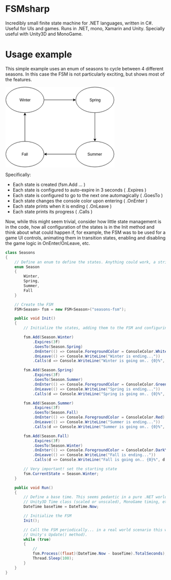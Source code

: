 # FSMsharp
Incredibly small finite state machine for .NET languages, written in C#. Useful for UIs and games. Runs in .NET, mono, Xamarin and Unity. 
Specially useful with Unity3D and MonoGame.
 

# Usage example

This simple example uses an enum of seasons to cycle between 4 different seasons. In this case the FSM is not particularly exciting, but shows most of the features.

<svg xmlns="http://www.w3.org/2000/svg" xmlns:xlink="http://www.w3.org/1999/xlink" width="343px" height="253px" version="1.1" content="%3CmxGraphModel%20dx%3D%22794%22%20dy%3D%22752%22%20grid%3D%221%22%20gridSize%3D%2210%22%20guides%3D%221%22%20tooltips%3D%221%22%20connect%3D%221%22%20arrows%3D%221%22%20fold%3D%221%22%20page%3D%221%22%20pageScale%3D%221%22%20pageWidth%3D%22826%22%20pageHeight%3D%221169%22%20background%3D%22%23ffffff%22%20math%3D%220%22%3E%3Croot%3E%3CmxCell%20id%3D%220%22%2F%3E%3CmxCell%20id%3D%221%22%20parent%3D%220%22%2F%3E%3CmxCell%20id%3D%222%22%20value%3D%22%22%20style%3D%22edgeStyle%3DorthogonalEdgeStyle%3Brounded%3D0%3Bhtml%3D1%3BjettySize%3Dauto%3BorthogonalLoop%3D1%3B%22%20edge%3D%221%22%20source%3D%223%22%20target%3D%225%22%20parent%3D%221%22%3E%3CmxGeometry%20x%3D%22430%22%20y%3D%22240%22%20as%3D%22geometry%22%2F%3E%3C%2FmxCell%3E%3CmxCell%20id%3D%223%22%20value%3D%22Winter%22%20style%3D%22ellipse%3BwhiteSpace%3Dwrap%3Bhtml%3D1%3B%22%20vertex%3D%221%22%20parent%3D%221%22%3E%3CmxGeometry%20x%3D%22310%22%20y%3D%22200%22%20width%3D%22120%22%20height%3D%2280%22%20as%3D%22geometry%22%2F%3E%3C%2FmxCell%3E%3CmxCell%20id%3D%224%22%20value%3D%22%22%20style%3D%22edgeStyle%3DorthogonalEdgeStyle%3Brounded%3D0%3Bhtml%3D1%3BjettySize%3Dauto%3BorthogonalLoop%3D1%3B%22%20edge%3D%221%22%20source%3D%225%22%20target%3D%229%22%20parent%3D%221%22%3E%3CmxGeometry%20x%3D%22590%22%20y%3D%22280%22%20as%3D%22geometry%22%2F%3E%3C%2FmxCell%3E%3CmxCell%20id%3D%225%22%20value%3D%22Spring%22%20style%3D%22ellipse%3BwhiteSpace%3Dwrap%3Bhtml%3D1%3B%22%20vertex%3D%221%22%20parent%3D%221%22%3E%3CmxGeometry%20x%3D%22530%22%20y%3D%22200%22%20width%3D%22120%22%20height%3D%2280%22%20as%3D%22geometry%22%2F%3E%3C%2FmxCell%3E%3CmxCell%20id%3D%226%22%20value%3D%22%22%20style%3D%22edgeStyle%3DorthogonalEdgeStyle%3Brounded%3D0%3Bhtml%3D1%3BjettySize%3Dauto%3BorthogonalLoop%3D1%3B%22%20edge%3D%221%22%20source%3D%227%22%20target%3D%223%22%20parent%3D%221%22%3E%3CmxGeometry%20x%3D%22370%22%20y%3D%22280%22%20as%3D%22geometry%22%2F%3E%3C%2FmxCell%3E%3CmxCell%20id%3D%227%22%20value%3D%22Fall%22%20style%3D%22ellipse%3BwhiteSpace%3Dwrap%3Bhtml%3D1%3B%22%20vertex%3D%221%22%20parent%3D%221%22%3E%3CmxGeometry%20x%3D%22310%22%20y%3D%22370%22%20width%3D%22120%22%20height%3D%2280%22%20as%3D%22geometry%22%2F%3E%3C%2FmxCell%3E%3CmxCell%20id%3D%228%22%20value%3D%22%22%20style%3D%22edgeStyle%3DorthogonalEdgeStyle%3Brounded%3D0%3Bhtml%3D1%3BjettySize%3Dauto%3BorthogonalLoop%3D1%3B%22%20edge%3D%221%22%20source%3D%229%22%20target%3D%227%22%20parent%3D%221%22%3E%3CmxGeometry%20x%3D%22430%22%20y%3D%22410%22%20as%3D%22geometry%22%2F%3E%3C%2FmxCell%3E%3CmxCell%20id%3D%229%22%20value%3D%22Summer%22%20style%3D%22ellipse%3BwhiteSpace%3Dwrap%3Bhtml%3D1%3B%22%20vertex%3D%221%22%20parent%3D%221%22%3E%3CmxGeometry%20x%3D%22530%22%20y%3D%22370%22%20width%3D%22120%22%20height%3D%2280%22%20as%3D%22geometry%22%2F%3E%3C%2FmxCell%3E%3C%2Froot%3E%3C%2FmxGraphModel%3E" style="background-color: rgb(255, 255, 255);"><defs/><g transform="translate(0.5,0.5)"><path d="M 121 41 L 214.63 41" fill="none" stroke="#000000" stroke-miterlimit="10" pointer-events="none"/><path d="M 219.88 41 L 212.88 44.5 L 214.63 41 L 212.88 37.5 Z" fill="#000000" stroke="#000000" stroke-miterlimit="10" pointer-events="none"/><ellipse cx="61" cy="41" rx="60" ry="40" fill="#ffffff" stroke="#000000" pointer-events="none"/><g transform="translate(43.5,34.5)"><switch><foreignObject style="overflow:visible;" pointer-events="all" width="34" height="12" requiredFeatures="http://www.w3.org/TR/SVG11/feature#Extensibility"><div xmlns="http://www.w3.org/1999/xhtml" style="display: inline-block; font-size: 12px; font-family: Helvetica; color: rgb(0, 0, 0); line-height: 1.2; vertical-align: top; width: 36px; white-space: nowrap; text-align: center;"><div xmlns="http://www.w3.org/1999/xhtml" style="display:inline-block;text-align:inherit;text-decoration:inherit;">Winter</div></div></foreignObject><text x="17" y="12" fill="#000000" text-anchor="middle" font-size="12px" font-family="Helvetica">Winter</text></switch></g><path d="M 281 81 L 281 164.63" fill="none" stroke="#000000" stroke-miterlimit="10" pointer-events="none"/><path d="M 281 169.88 L 277.5 162.88 L 281 164.63 L 284.5 162.88 Z" fill="#000000" stroke="#000000" stroke-miterlimit="10" pointer-events="none"/><ellipse cx="281" cy="41" rx="60" ry="40" fill="#ffffff" stroke="#000000" pointer-events="none"/><g transform="translate(263.5,34.5)"><switch><foreignObject style="overflow:visible;" pointer-events="all" width="34" height="12" requiredFeatures="http://www.w3.org/TR/SVG11/feature#Extensibility"><div xmlns="http://www.w3.org/1999/xhtml" style="display: inline-block; font-size: 12px; font-family: Helvetica; color: rgb(0, 0, 0); line-height: 1.2; vertical-align: top; width: 36px; white-space: nowrap; text-align: center;"><div xmlns="http://www.w3.org/1999/xhtml" style="display:inline-block;text-align:inherit;text-decoration:inherit;">Spring</div></div></foreignObject><text x="17" y="12" fill="#000000" text-anchor="middle" font-size="12px" font-family="Helvetica">Spring</text></switch></g><path d="M 61 171 L 61 87.37" fill="none" stroke="#000000" stroke-miterlimit="10" pointer-events="none"/><path d="M 61 82.12 L 64.5 89.12 L 61 87.37 L 57.5 89.12 Z" fill="#000000" stroke="#000000" stroke-miterlimit="10" pointer-events="none"/><ellipse cx="61" cy="211" rx="60" ry="40" fill="#ffffff" stroke="#000000" pointer-events="none"/><g transform="translate(50.5,204.5)"><switch><foreignObject style="overflow:visible;" pointer-events="all" width="20" height="12" requiredFeatures="http://www.w3.org/TR/SVG11/feature#Extensibility"><div xmlns="http://www.w3.org/1999/xhtml" style="display: inline-block; font-size: 12px; font-family: Helvetica; color: rgb(0, 0, 0); line-height: 1.2; vertical-align: top; width: 20px; white-space: nowrap; text-align: center;"><div xmlns="http://www.w3.org/1999/xhtml" style="display:inline-block;text-align:inherit;text-decoration:inherit;">Fall</div></div></foreignObject><text x="10" y="12" fill="#000000" text-anchor="middle" font-size="12px" font-family="Helvetica">Fall</text></switch></g><path d="M 221 211 L 127.37 211" fill="none" stroke="#000000" stroke-miterlimit="10" pointer-events="none"/><path d="M 122.12 211 L 129.12 207.5 L 127.37 211 L 129.12 214.5 Z" fill="#000000" stroke="#000000" stroke-miterlimit="10" pointer-events="none"/><ellipse cx="281" cy="211" rx="60" ry="40" fill="#ffffff" stroke="#000000" pointer-events="none"/><g transform="translate(257.5,204.5)"><switch><foreignObject style="overflow:visible;" pointer-events="all" width="46" height="12" requiredFeatures="http://www.w3.org/TR/SVG11/feature#Extensibility"><div xmlns="http://www.w3.org/1999/xhtml" style="display: inline-block; font-size: 12px; font-family: Helvetica; color: rgb(0, 0, 0); line-height: 1.2; vertical-align: top; width: 46px; white-space: nowrap; text-align: center;"><div xmlns="http://www.w3.org/1999/xhtml" style="display:inline-block;text-align:inherit;text-decoration:inherit;">Summer</div></div></foreignObject><text x="23" y="12" fill="#000000" text-anchor="middle" font-size="12px" font-family="Helvetica">Summer</text></switch></g></g></svg>

Specifically:

* Each state is created (fsm.Add ... )
* Each state is configured to auto-expire in 3 seconds ( .Expires )
* Each state is configured to go to the next one automagically ( .GoesTo )
* Each state changes the console color upon entering ( .OnEnter )
* Each state prints when it is ending ( .OnLeave )
* Each state prints its progress ( .Calls )

Now, while this might seem trivial, consider how little state management is in the code, how all configuration of the states is in the Init method and think
about what could happen if, for example, the FSM was to be used for a game UI controls, animating them in transition states, enabling and disabling the game logic in OnEnter/OnLeave,
etc.


```csharp
class Seasons
{
	// Define an enum to define the states. Anything could work, a string, int.. but enums are likely the easiest to manage
	enum Season
	{
		Winter,
		Spring,
		Summer,
		Fall
	}

	// Create the FSM
	FSM<Season> fsm = new FSM<Season>("seasons-fsm");

	public void Init()
	{
		// Initialize the states, adding them to the FSM and configuring their behaviour

		fsm.Add(Season.Winter)
			.Expires(3f)
			.GoesTo(Season.Spring)
			.OnEnter(() => Console.ForegroundColor = ConsoleColor.White)
			.OnLeave(() => Console.WriteLine("Winter is ending..."))
			.Calls(d => Console.WriteLine("Winter is going on.. {0}%", d.StateProgress * 100f));

		fsm.Add(Season.Spring)
			.Expires(3f)
			.GoesTo(Season.Summer)
			.OnEnter(() => Console.ForegroundColor = ConsoleColor.Green)
			.OnLeave(() => Console.WriteLine("Spring is ending..."))
			.Calls(d => Console.WriteLine("Spring is going on.. {0}%", d.StateProgress * 100f));

		fsm.Add(Season.Summer)
			.Expires(3f)
			.GoesTo(Season.Fall)
			.OnEnter(() => Console.ForegroundColor = ConsoleColor.Red)
			.OnLeave(() => Console.WriteLine("Summer is ending..."))
			.Calls(d => Console.WriteLine("Summer is going on.. {0}%", d.StateProgress * 100f));

		fsm.Add(Season.Fall)
			.Expires(3f)
			.GoesTo(Season.Winter)
			.OnEnter(() => Console.ForegroundColor = ConsoleColor.DarkYellow)
			.OnLeave(() => Console.WriteLine("Fall is ending..."))
			.Calls(d => Console.WriteLine("Fall is going on.. {0}%", d.StateProgress * 100f));

		// Very important! set the starting state
		fsm.CurrentState = Season.Winter;
	}

	public void Run()
	{
		// Define a base time. This seems pedantic in a pure .NET world, but allows to use custom time providers,
		// Unity3D Time class (scaled or unscaled), MonoGame timing, etc.
		DateTime baseTime = DateTime.Now;

		// Initialize the FSM
		Init();

		// Call the FSM periodically... in a real world scenario this will likely be in a timer callback, or frame handling (e.g.
		// Unity's Update() method).
		while (true)
		{
			// 
			fsm.Process((float)(DateTime.Now - baseTime).TotalSeconds);
			Thread.Sleep(100);
		}
	}
}

```

